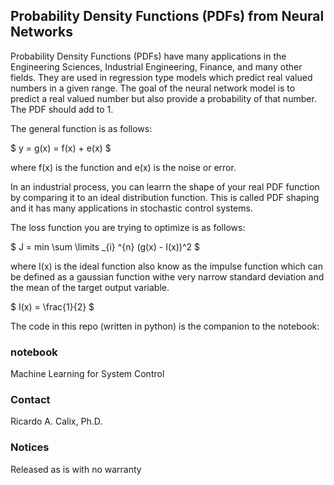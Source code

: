 ## Probability Density Functions (PDFs) from Neural Networks

Probability Density Functions (PDFs) have many applications in the Engineering Sciences, Industrial Engineering, Finance, and many other fields. They are used in regression type models which predict real valued numbers in a given range. The goal of the neural network model is to predict a real valued number but also provide a probability of that number. The PDF should add to 1. 

The general function is as follows:

$ y = g(x) = f(x) + e(x) $

where  f(x) is the function and e(x) is the noise or error. 

In an industrial process, you can learrn the shape of your real PDF function by comparing it to an ideal distribution function. This is called PDF shaping and it has many applications in stochastic control systems. 

The loss function you are trying to optimize is as follows:

$   J = min \sum \limits _{i} ^{n} (g(x) - I(x))^2 $

where I(x) is the ideal function also know as the impulse function which can be defined as a gaussian function withe very narrow standard deviation and the mean of the target output variable. 

$  I(x) =  \frac{1}{2}   $

The code in this repo (written in python) is the companion to the notebook:

### notebook

Machine Learning for System Control




### Contact
Ricardo A. Calix, Ph.D.

### Notices
Released as is with no warranty

